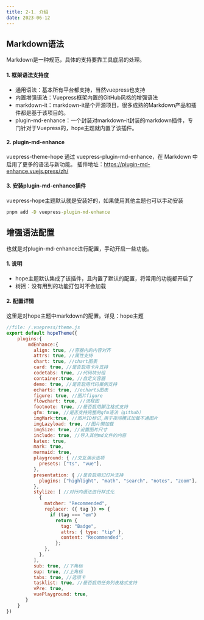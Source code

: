 ```yaml
---
title: 2-1. 介绍
date: 2023-06-12
---
```

## Markdown语法
Markdown是一种规范，具体的支持要靠工具底层的处理。

#### 1. 框架语法支持度
- 通用语法：基本所有平台都支持，当然vuepress也支持
- 内置增强语法：Vuepress框架内置的GitHub风格的增强语法
- markdown-it：markdown-it是个开源项目，很多成熟的Markdown产品和插件都是基于该项目的。
- plugin-md-enhance：一个封装对markdown-it封装的markdown插件，专门针对于Vuepress的，hope主题就内置了该插件。



#### 2. plugin-md-enhance
vuepress-theme-hope 通过 vuepress-plugin-md-enhance，在 Markdown 中启用了更多的语法与新功能。
插件地址：https://plugin-md-enhance.vuejs.press/zh/

#### 3. 安装plugin-md-enhance插件
vuepress-hope主题默认就是安装好的，如果使用其他主题也可以手动安装
```cmd
pnpm add -D vuepress-plugin-md-enhance

```

## 增强语法配置
也就是对plugin-md-enhance进行配置，手动开启一些功能。

#### 1. 说明
- hope主题默认集成了该插件，且内置了默认的配置，将常用的功能都开启了
- 树摇：没有用到的功能打包时不会加载
#### 2. 配置详情
这里是对hope主题中markdown的配置。详见：hope主题

```js
//file: /.vuepress/theme.js
export default hopeTheme({
    plugins:{
        mdEnhance:{
          align: true, //容器内的内容对齐
          attrs: true, //属性支持
          chart: true, //chart图表
          card: true, //是否启用卡片支持
          codetabs: true, //代码块分组
          container:true, //自定义容器
          demo: true, //是否启用代码案例支持
          echarts: true, //echarts图表
          figure: true, //图片figure
          flowchart: true, //流程图
          footnote: true, //是否启用脚注格式支持
          gfm: true, //是否支持完整的gfm语法（github）
          imgMark:true, //图片ID标记,用于夜间模式加载不通图片
          imgLazyload: true, //图片懒加载
          imgSize: true, //设置图片尺寸
          include: true, //导入其他md文件的内容
          katex: true,
          mark: true,
          mermaid: true,
          playground: { //交互演示选项
            presets: ["ts", "vue"],
          },
          presentation: { //是否启用幻灯片支持
            plugins: ["highlight", "math", "search", "notes", "zoom"],
          },
          stylize: [ //对行内语法进行样式化
            {
              matcher: "Recommended",
              replacer: ({ tag }) => {
                if (tag === "em")
                  return {
                    tag: "Badge",
                    attrs: { type: "tip" },
                    content: "Recommended",
                  };
              },
            },
          ],
          sub: true, //下角标
          sup: true, //上角标
          tabs: true, //选项卡
          tasklist: true, //是否启用任务列表格式支持
          vPre: true,
          vuePlayground: true,       
       }    
    }
})
```
